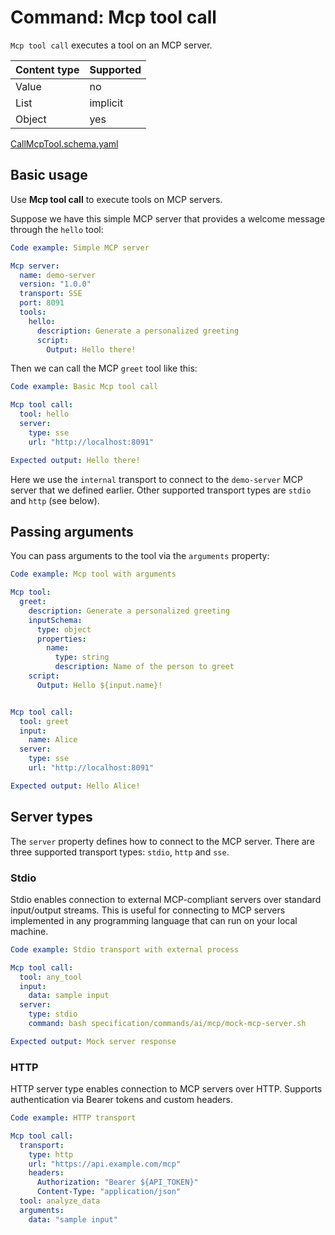 # Command: Mcp tool call

`Mcp tool call` executes a tool on an MCP server.

| Content type | Supported |
|--------------|-----------|
| Value        | no        |
| List         | implicit  |
| Object       | yes       |

[CallMcpTool.schema.yaml](schema/Call%20Mcp%20tool.schema.yaml)

## Basic usage

Use **Mcp tool call** to execute tools on MCP servers.

Suppose we have this simple MCP server that provides a welcome message through the  `hello` tool:

```yaml specscript
Code example: Simple MCP server

Mcp server:
  name: demo-server
  version: "1.0.0"
  transport: SSE
  port: 8091
  tools:
    hello:
      description: Generate a personalized greeting
      script:
        Output: Hello there!
```

Then we can call the MCP `greet` tool like this:

```yaml specscript
Code example: Basic Mcp tool call

Mcp tool call:
  tool: hello
  server:
    type: sse
    url: "http://localhost:8091"

Expected output: Hello there!
```

Here we use the `internal` transport to connect to the `demo-server` MCP server that we defined earlier. Other supported
transport types are `stdio` and `http` (see below).

## Passing arguments

You can pass arguments to the tool via the `arguments` property:

```yaml specscript
Code example: Mcp tool with arguments

Mcp tool:
  greet:
    description: Generate a personalized greeting
    inputSchema:
      type: object
      properties:
        name:
          type: string
          description: Name of the person to greet
    script:
      Output: Hello ${input.name}!


Mcp tool call:
  tool: greet
  input:
    name: Alice
  server:
    type: sse
    url: "http://localhost:8091"

Expected output: Hello Alice!

```

## Server types

The `server` property defines how to connect to the MCP server. There are three supported transport types:
`stdio`, `http` and `sse`.

### Stdio

Stdio enables connection to external MCP-compliant servers over standard input/output streams. This is useful for
connecting to MCP servers implemented in any programming language that can run on your local machine.

```yaml FIXME specscript  ==> Example hangs after running HTTP client before it
Code example: Stdio transport with external process

Mcp tool call:
  tool: any_tool
  input:
    data: sample input
  server:
    type: stdio
    command: bash specification/commands/ai/mcp/mock-mcp-server.sh

Expected output: Mock server response
```

### HTTP

HTTP server type enables connection to MCP servers over HTTP. Supports authentication via Bearer tokens and custom
headers.

```yaml
Code example: HTTP transport

Mcp tool call:
  transport:
    type: http
    url: "https://api.example.com/mcp"
    headers:
      Authorization: "Bearer ${API_TOKEN}"
      Content-Type: "application/json"
  tool: analyze_data
  arguments:
    data: "sample input"
```

<!-- yaml specscript
Mcp server:
  name: demo-server
  version: "1.0.0"
  stop: true
-->